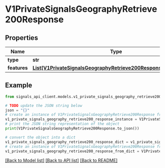 # V1PrivateSignalsGeographyRetrieve200Response


## Properties

Name | Type | Description | Notes
------------ | ------------- | ------------- | -------------
**type** | **str** |  | [optional] 
**features** | [**List[V1PrivateSignalsGeographyRetrieve200ResponseFeaturesInner]**](V1PrivateSignalsGeographyRetrieve200ResponseFeaturesInner.md) |  | [optional] 

## Example

```python
from signals_api_client.models.v1_private_signals_geography_retrieve200_response import V1PrivateSignalsGeographyRetrieve200Response

# TODO update the JSON string below
json = "{}"
# create an instance of V1PrivateSignalsGeographyRetrieve200Response from a JSON string
v1_private_signals_geography_retrieve200_response_instance = V1PrivateSignalsGeographyRetrieve200Response.from_json(json)
# print the JSON string representation of the object
print(V1PrivateSignalsGeographyRetrieve200Response.to_json())

# convert the object into a dict
v1_private_signals_geography_retrieve200_response_dict = v1_private_signals_geography_retrieve200_response_instance.to_dict()
# create an instance of V1PrivateSignalsGeographyRetrieve200Response from a dict
v1_private_signals_geography_retrieve200_response_from_dict = V1PrivateSignalsGeographyRetrieve200Response.from_dict(v1_private_signals_geography_retrieve200_response_dict)
```
[[Back to Model list]](../README.md#documentation-for-models) [[Back to API list]](../README.md#documentation-for-api-endpoints) [[Back to README]](../README.md)


